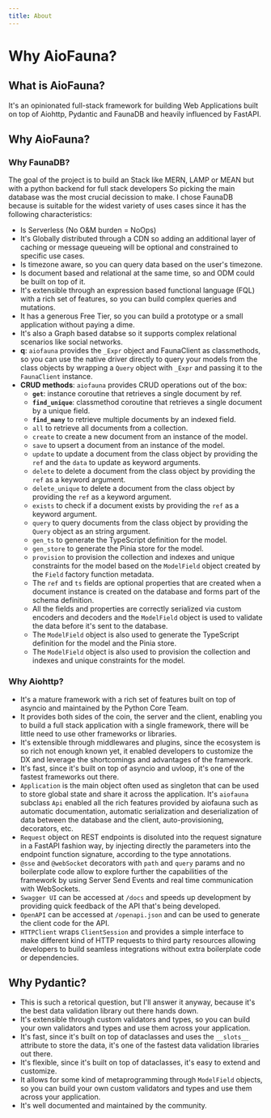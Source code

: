 ```yaml
---
title: About
---
```


<div class="text-center">
  <Icon icon="mdi-information" class="text-4xl text-primary -mb-2 m-auto" />
  <h1 class="text-primary">Why AioFauna?</h1>
</div>

## What is AioFauna?

It's an opinionated full-stack framework for building Web Applications built on top of Aiohttp, Pydantic and FaunaDB and heavily influenced by FastAPI.

## Why AioFauna?

### Why FaunaDB?

The goal of the project is to build an Stack like MERN, LAMP or MEAN but with a python backend for full stack developers So picking the main database was the most crucial decission to make.
I chose FaunaDB because is suitable for the widest variety of uses cases since it has the following characteristics:

- Is Serverless (No O&M burden = NoOps)
- It's Globally distributed through a CDN so adding an additional layer of caching or message queueing will be optional and constrained to specific use cases.
- Is timezone aware, so you can query data based on the user's timezone.
- Is document based and relational at the same time, so and ODM could be built on top of it.
- It's extensible through an expression based functional language (FQL) with a rich set of features, so you can build complex queries and mutations.
- It has a generous Free Tier, so you can build a prototype or a small application without paying a dime.
- It's also a Graph based databse so it supports complex relational scenarios like social networks.
- **q**: `aiofauna` provides the `_Expr` object and FaunaClient as classmethods, so you can use the native driver directly to query your models from the class objects by wrapping a `Query` object with `_Expr` and passing it to the `FaunaClient` instance.
- **CRUD methods**: `aiofauna` provides CRUD operations out of the box:
  - **`get`**: instance coroutine that retrieves a single document by ref.
  - **`find_unique`**: classmethod coroutine that retrieves a single document by a unique field.
  - **`find_many`** to retrieve multiple documents by an indexed field.
  - `all` to retrieve all documents from a collection.
  - `create` to create a new document from an instance of the model.
  - `save` to upsert a document from an instance of the model.
  - `update` to update a document from the class object by providing the `ref` and the `data` to update as keyword arguments.
  - `delete` to delete a document from the class object by providing the `ref` as a keyword argument.
  - `delete_unique` to delete a document from the class object by providing the `ref` as a keyword argument.
  - `exists` to check if a document exists by providing the `ref` as a keyword argument.
  - `query` to query documents from the class object by providing the `Query` object as an string argument.
  - `gen_ts` to generate the TypeScript definition for the model.
  - `gen_store` to generate the Pinia store for the model.
  - `provision` to provision the collection and indexes and unique constraints for the model based on the `ModelField` object created by the `Field` factory function metadata.
  - The `ref` and `ts` fields are optional properties that are created when a document instance is created on the database and forms part of the schema definition.
  - All the fields and properties are correctly serialized via custom encoders and decoders and the `ModelField` object is used to validate the data before it's sent to the database.
  - The `ModelField` object is also used to generate the TypeScript definition for the model and the Pinia store.
  - The `ModelField` object is also used to provision the collection and indexes and unique constraints for the model.

### Why Aiohttp?

- It's a mature framework with a rich set of features built on top of asyncio and maintained by the Python Core Team.
- It provides both sides of the coin, the server and the client, enabling you to build a full stack application with a single framework, there will be little need to use other frameworks or libraries.
- It's extensible through middlewares and plugins, since the ecosystem is so rich not enough known yet, it enabled developers to customize the DX and leverage the shortcomings and advantages of the framework.
- It's fast, since it's built on top of asyncio and uvloop, it's one of the fastest frameworks out there.
- `Application` is the main object often used as singleton that can be used to store global state and share it across the application. It's `aiofauna` subclass `Api` enabled all the rich features provided by aiofauna such as automatic documentation, automatic serialization and deserialization of data between the database and the client, auto-provisioning, decorators, etc.
- `Request` object on REST endpoints is disoluted into the request signature in a FastAPI fashion way, by injecting directly the parameters into the endpoint function signature, according to the type annotations.
- `@sse` and `@webSocket` decorators with `path` and `query` params and no boilerplate code allow to explore further the capabilities of the framework by using Server Send Events and real time communication with WebSockets.
- `Swagger UI` can be accessed at `/docs` and speeds up development by providing quick feedback of the API that's being developed.
- `OpenAPI` can be accessed at `/openapi.json` and can be used to generate the client code for the API.
- `HTTPClient` wraps `ClientSession` and provides a simple interface to make different kind of HTTP requests to third party resources allowing developers to build seamless integrations without extra boilerplate code or dependencies.

## Why Pydantic?

- This is such a retorical question, but I'll answer it anyway, because it's the best data validation library out there hands down.
- It's extensible through custom validators and types, so you can build your own validators and types and use them across your application.
- It's fast, since it's built on top of dataclasses and uses the `__slots__` attribute to store the data, it's one of the fastest data validation libraries out there.
- It's flexible, since it's built on top of dataclasses, it's easy to extend and customize.
- It allows for some kind of metaprogramming through `ModelField` objects, so you can build your own custom validators and types and use them across your application.
- It's well documented and maintained by the community.

<br/>

<br/>
